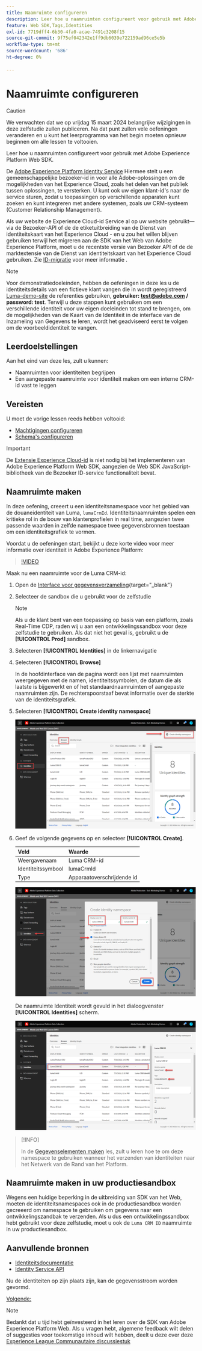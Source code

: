 ```yaml
---
title: Naamruimte configureren
description: Leer hoe u naamruimten configureert voor gebruik met Adobe Experience Platform Web SDK. Deze les maakt deel uit van de Zelfstudie Adobe Experience Cloud met Web SDK implementeren.
feature: Web SDK,Tags,Identities
exl-id: 7719dff4-6b30-4fa0-acae-7491c3208f15
source-git-commit: 9f75ef042342e1ff9db6039e722159ad96ce5e5b
workflow-type: tm+mt
source-wordcount: '686'
ht-degree: 0%

---
```


# Naamruimte configureren


>[!CAUTION]
>
>We verwachten dat we op vrijdag 15 maart 2024 belangrijke wijzigingen in deze zelfstudie zullen publiceren. Na dat punt zullen vele oefeningen veranderen en u kunt het leerprogramma van het begin moeten opnieuw beginnen om alle lessen te voltooien.

Leer hoe u naamruimten configureert voor gebruik met Adobe Experience Platform Web SDK.

De [Adobe Experience Platform Identity Service](https://experienceleague.adobe.com/docs/id-service/using/home.html) Hiermee stelt u een gemeenschappelijke bezoeker-id in voor alle Adobe-oplossingen om de mogelijkheden van het Experience Cloud, zoals het delen van het publiek tussen oplossingen, te versterken. U kunt ook uw eigen klant-id&#39;s naar de service sturen, zodat u toepassingen op verschillende apparaten kunt zoeken en kunt integreren met andere systemen, zoals uw CRM-systeem (Customer Relationship Management).

Als uw website de Experience Cloud-id Service al op uw website gebruikt—via de Bezoeker-API of de de etiketuitbreiding van de Dienst van identiteitskaart van het Experience Cloud - en u zou het willen blijven gebruiken terwijl het migreren aan de SDK van het Web van Adobe Experience Platform, moet u de recentste versie van Bezoeker API of de de marktextensie van de Dienst van identiteitskaart van het Experience Cloud gebruiken. Zie [ID-migratie](https://experienceleague.adobe.com/docs/experience-platform/edge/identity/overview.html?lang=en) voor meer informatie .

>[!NOTE]
>
> Voor demonstratiedoeleinden, hebben de oefeningen in deze les u de identiteitsdetails van een fictieve klant vangen die in wordt geregistreerd [Luma-demo-site](https://luma.enablementadobe.com/content/luma/us/en.html) de referenties gebruiken, **gebruiker: test@adobe.com / password: test**. Terwijl u deze stappen kunt gebruiken om een verschillende identiteit voor uw eigen doeleinden tot stand te brengen, om de mogelijkheden van de Kaart van de Identiteit in de interface van de Inzameling van Gegevens te leren, wordt het geadviseerd eerst te volgen om de voorbeeldidentiteit te vangen.

## Leerdoelstellingen

Aan het eind van deze les, zult u kunnen:

* Naamruimten voor identiteiten begrijpen
* Een aangepaste naamruimte voor identiteit maken om een interne CRM-id vast te leggen


## Vereisten

U moet de vorige lessen reeds hebben voltooid:

* [Machtigingen configureren](configure-permissions.md)
* [Schema&#39;s configureren](configure-schemas.md)

>[!IMPORTANT]
>
>De [Extensie Experience Cloud-id](https://exchange.adobe.com/experiencecloud.details.100160.adobe-experience-cloud-id-launch-extension.html) is niet nodig bij het implementeren van Adobe Experience Platform Web SDK, aangezien de Web SDK JavaScript-bibliotheek van de Bezoeker ID-service functionaliteit bevat.

## Naamruimte maken

In deze oefening, creeert u een identiteitsnamespace voor het gebied van de douaneidentiteit van Luma, `lumaCrmId`. Identiteitsnaamruimten spelen een kritieke rol in de bouw van klantenprofielen in real time, aangezien twee passende waarden in zelfde namespace twee gegevensbronnen toestaan om een identiteitsgrafiek te vormen.

Voordat u de oefeningen start, bekijkt u deze korte video voor meer informatie over identiteit in Adobe Experience Platform:
>[!VIDEO](https://video.tv.adobe.com/v/27841?learn=on)

Maak nu een naamruimte voor de Luma CRM-id:

1. Open de [Interface voor gegevensverzameling](https://launch.adobe.com/){target="_blank"}
1. Selecteer de sandbox die u gebruikt voor de zelfstudie

   >[!NOTE]
   >
   >Als u de klant bent van een toepassing op basis van een platform, zoals Real-Time CDP, raden wij u aan een ontwikkelingssandbox voor deze zelfstudie te gebruiken. Als dat niet het geval is, gebruikt u de **[!UICONTROL Prod]** sandbox.

1. Selecteren **[!UICONTROL Identities]** in de linkernavigatie
1. Selecteren **[!UICONTROL Browse]**

   In de hoofdinterface van de pagina wordt een lijst met naamruimten weergegeven met de namen, identiteitssymbolen, de datum die als laatste is bijgewerkt en of het standaardnaamruimten of aangepaste naamruimten zijn. De rechterspoorstaaf bevat informatie over de sterkte van de identiteitsgrafiek.

1. Selecteren **[!UICONTROL Create identity namespace]**

   ![Identiteiten weergeven](assets/configure-identities-screen.png)

1. Geef de volgende gegevens op en selecteer **[!UICONTROL Create]**.

   | Veld | Waarde |
   |---------------|-----------|
   | Weergavenaam | Luma CRM-id |
   | Identiteitssymbool | lumaCrmId |
   | Type | Apparaatoverschrijdende id |


   ![Naamruimten maken](assets/identities-create-namespace.png)


   De naamruimte Identiteit wordt gevuld in het dialoogvenster **[!UICONTROL Identities]** scherm.

   ![Naamruimten maken](assets/configure-identities-namespace-lumaCrmId.png)


>[!INFO]
>
> In de [Gegevenselementen maken](create-data-elements.md) les, zult u leren hoe te om deze namespace te gebruiken wanneer het verzenden van identiteiten naar het Netwerk van de Rand van het Platform.

## Naamruimte maken in uw productiesandbox

Wegens een huidige beperking in de uitbreiding van SDK van het Web, moeten de identiteitsnamespaces ook in de productiesandbox worden gecreeerd om namespace te gebruiken om gegevens naar een ontwikkelingszandbak te verzenden. Als u dus een ontwikkelingssandbox hebt gebruikt voor deze zelfstudie, moet u ook de `Luma CRM ID` naamruimte in uw productiesandbox.

## Aanvullende bronnen

* [Identiteitsdocumentatie](https://experienceleague.adobe.com/docs/experience-platform/identity/home.html?lang=nl)
* [Identity Service API](https://www.adobe.io/experience-platform-apis/references/identity-service/)

Nu de identiteiten op zijn plaats zijn, kan de gegevensstroom worden gevormd.

[Volgende: ](configure-datastream.md)

>[!NOTE]
>
>Bedankt dat u tijd hebt geïnvesteerd in het leren over de SDK van Adobe Experience Platform Web. Als u vragen hebt, algemene feedback wilt delen of suggesties voor toekomstige inhoud wilt hebben, deelt u deze over deze [Experience League Communautaire discussiestuk](https://experienceleaguecommunities.adobe.com/t5/adobe-experience-platform-launch/tutorial-discussion-implement-adobe-experience-cloud-with-web/td-p/444996)
